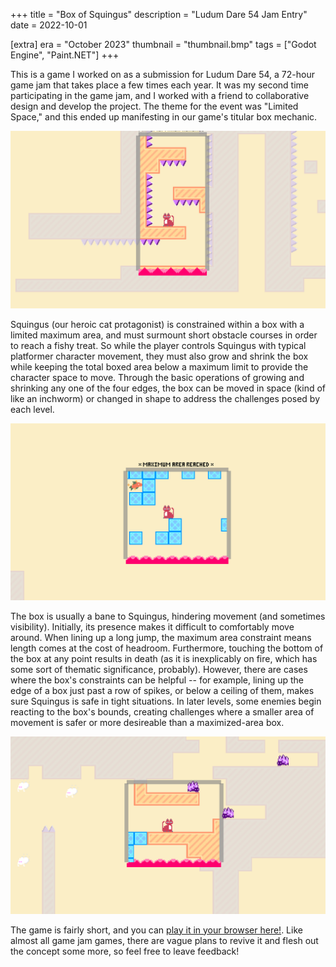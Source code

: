 +++
title = "Box of Squingus"
description = "Ludum Dare 54 Jam Entry"
date = 2022-10-01

[extra]
era = "October 2023"
thumbnail = "thumbnail.bmp"
tags = ["Godot Engine", "Paint.NET"]
+++

This is a game I worked on as a submission for Ludum Dare 54, a 72-hour game jam that takes place a few times each year.
It was my second time participating in the game jam, and I worked with a friend to collaborative design and develop the project. 
The theme for the event was "Limited Space," and this ended up manifesting in our game's titular box mechanic.

![Screenshot of Squingus lost within a tower of spikes](./squing1.bmp)

Squingus (our heroic cat protagonist) is constrained within a box with a limited maximum area, and must surmount short obstacle courses in order to reach a fishy treat.
So while the player controls Squingus with typical platformer character movement, they must also grow and shrink the box while keeping the total boxed area below a maximum limit to provide the character space to move.
Through the basic operations of growing and shrinking any one of the four edges, the box can be moved in space (kind of like an inchworm) or changed in shape to address the challenges posed by each level.

![Screenshot of Squingus perched within a maze of semi-visible blocks](./squing2.bmp)

The box is usually a bane to Squingus, hindering movement (and sometimes visibility). Initially, its presence makes it difficult to comfortably move around.
When lining up a long jump, the maximum area constraint means length comes at the cost of headroom.
Furthermore, touching the bottom of the box at any point results in death (as it is inexplicably on fire, which has some sort of thematic significance, probably).
However, there are cases where the box's constraints can be helpful -- for example, lining up the edge of a box just past a row of spikes, or below a ceiling of them, makes sure Squingus is safe in tight situations.
In later levels, some enemies begin reacting to the box's bounds, creating challenges where a smaller area of movement is safer or more desireable than a maximized-area box.

![Screenshot of Squingus tackling a level that synthesizes a few mechanics at once](./squing3.bmp)

The game is fairly short, and you can [play it in your browser here!](https://sprodsoft.itch.io/box-of-squingus).
Like almost all game jam games, there are vague plans to revive it and flesh out the concept some more, so feel free to leave feedback!
